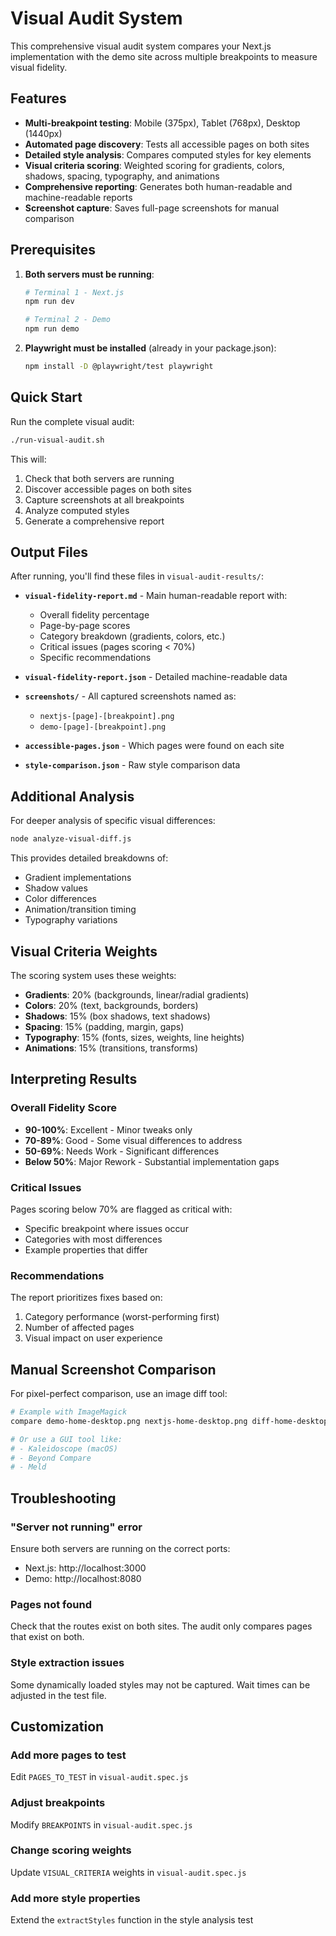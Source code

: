 # Visual Audit System

This comprehensive visual audit system compares your Next.js implementation with the demo site across multiple breakpoints to measure visual fidelity.

## Features

- **Multi-breakpoint testing**: Mobile (375px), Tablet (768px), Desktop (1440px)
- **Automated page discovery**: Tests all accessible pages on both sites
- **Detailed style analysis**: Compares computed styles for key elements
- **Visual criteria scoring**: Weighted scoring for gradients, colors, shadows, spacing, typography, and animations
- **Comprehensive reporting**: Generates both human-readable and machine-readable reports
- **Screenshot capture**: Saves full-page screenshots for manual comparison

## Prerequisites

1. **Both servers must be running**:
   ```bash
   # Terminal 1 - Next.js
   npm run dev

   # Terminal 2 - Demo
   npm run demo
   ```

2. **Playwright must be installed** (already in your package.json):
   ```bash
   npm install -D @playwright/test playwright
   ```

## Quick Start

Run the complete visual audit:

```bash
./run-visual-audit.sh
```

This will:
1. Check that both servers are running
2. Discover accessible pages on both sites
3. Capture screenshots at all breakpoints
4. Analyze computed styles
5. Generate a comprehensive report

## Output Files

After running, you'll find these files in `visual-audit-results/`:

- **`visual-fidelity-report.md`** - Main human-readable report with:
  - Overall fidelity percentage
  - Page-by-page scores
  - Category breakdown (gradients, colors, etc.)
  - Critical issues (pages scoring < 70%)
  - Specific recommendations

- **`visual-fidelity-report.json`** - Detailed machine-readable data

- **`screenshots/`** - All captured screenshots named as:
  - `nextjs-[page]-[breakpoint].png`
  - `demo-[page]-[breakpoint].png`

- **`accessible-pages.json`** - Which pages were found on each site

- **`style-comparison.json`** - Raw style comparison data

## Additional Analysis

For deeper analysis of specific visual differences:

```bash
node analyze-visual-diff.js
```

This provides detailed breakdowns of:
- Gradient implementations
- Shadow values
- Color differences
- Animation/transition timing
- Typography variations

## Visual Criteria Weights

The scoring system uses these weights:
- **Gradients**: 20% (backgrounds, linear/radial gradients)
- **Colors**: 20% (text, backgrounds, borders)
- **Shadows**: 15% (box shadows, text shadows)
- **Spacing**: 15% (padding, margin, gaps)
- **Typography**: 15% (fonts, sizes, weights, line heights)
- **Animations**: 15% (transitions, transforms)

## Interpreting Results

### Overall Fidelity Score
- **90-100%**: Excellent - Minor tweaks only
- **70-89%**: Good - Some visual differences to address
- **50-69%**: Needs Work - Significant differences
- **Below 50%**: Major Rework - Substantial implementation gaps

### Critical Issues
Pages scoring below 70% are flagged as critical with:
- Specific breakpoint where issues occur
- Categories with most differences
- Example properties that differ

### Recommendations
The report prioritizes fixes based on:
1. Category performance (worst-performing first)
2. Number of affected pages
3. Visual impact on user experience

## Manual Screenshot Comparison

For pixel-perfect comparison, use an image diff tool:

```bash
# Example with ImageMagick
compare demo-home-desktop.png nextjs-home-desktop.png diff-home-desktop.png

# Or use a GUI tool like:
# - Kaleidoscope (macOS)
# - Beyond Compare
# - Meld
```

## Troubleshooting

### "Server not running" error
Ensure both servers are running on the correct ports:
- Next.js: http://localhost:3000
- Demo: http://localhost:8080

### Pages not found
Check that the routes exist on both sites. The audit only compares pages that exist on both.

### Style extraction issues
Some dynamically loaded styles may not be captured. Wait times can be adjusted in the test file.

## Customization

### Add more pages to test
Edit `PAGES_TO_TEST` in `visual-audit.spec.js`

### Adjust breakpoints
Modify `BREAKPOINTS` in `visual-audit.spec.js`

### Change scoring weights
Update `VISUAL_CRITERIA` weights in `visual-audit.spec.js`

### Add more style properties
Extend the `extractStyles` function in the style analysis test
